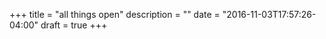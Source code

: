 +++
title = "all things open"
description = ""
date = "2016-11-03T17:57:26-04:00"
draft = true
+++

